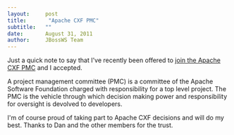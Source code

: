 ```yaml
---
layout:     post
title:       "Apache CXF PMC"
subtitle:   ""
date:       August 31, 2011
author:     JBossWS Team
---
```



Just a quick note to say that I&#39;ve recently been offered to [join the Apache CXF PMC](http://mail-archives.apache.org/mod_mbox/cxf-users/201108.mbox/%3C1458069.ZyjaarYimb@dilbert.dankulp.com%3E) and I accepted.

A project management committee (PMC) is a committee of the Apache Software Foundation charged with responsibility for a top level project. The PMC is the vehicle through which decision making power and responsibility for oversight is devolved to developers.

I&#39;m of course proud of taking part to Apache CXF decisions and will do my best. Thanks to Dan and the other members for the trust.





